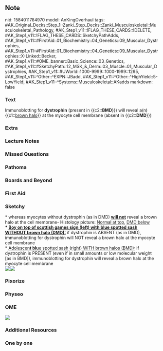 ## Note
nid: 1584011784970
model: AnKingOverhaul
tags: #AK_Original_Decks::Step_1::Zanki_Step_Decks::Zanki_Musculoskeletal::Musculoskeletal_Pathology, #AK_Step1_v11::!FLAG_THESE_CARDS::!DELETE, #AK_Step1_v11::!FLAG_THESE_CARDS::SketchyPathAdds, #AK_Step1_v11::#FirstAid::01_Biochemistry::04_Genetics::09_Muscular_Dystrophies, #AK_Step1_v11::#FirstAid::01_Biochemistry::04_Genetics::09_Muscular_Dystrophies::X-Linked::Becker, #AK_Step1_v11::#OME_banner::Basic_Science::03_Genetics, #AK_Step1_v11::#SketchyPath::12_MSK_&_Derm::03_Muscle::01_Muscular_Dystrophies, #AK_Step1_v11::#UWorld::1000-9999::1000-1999::1265, #AK_Step1_v11::^Other::^EXPN::JBadd, #AK_Step1_v11::^Other::^HighYield::5-LowYield, #AK_Step1_v11::^Systems::Musculoskeletal::AKadds
markdown: false

### Text
Immunoblotting for <b>dystrophin</b> (present in
{{c2::<b>BMD</b>}}) will reveal a(n) {{c1::<u style="">brown
halo</u>}} at the myocyte cell membrane (absent in
{{c2::<b>DMD</b>}})

### Extra


### Lecture Notes


### Missed Questions


### Pathoma


### Boards and Beyond


### First Aid


### Sketchy
<div>
  * whereas myocytes without dystrophin (as in DMD) <b><u>will
  not</u></b> reveal a brown halo at the cell membrane- Histology
  picture: <u>Normal at top</u>, <u>DMD below</u>
</div>
<div>
  <b>* <u>Boy on top of scottish games sign (left) with blue
  spotted sash WITHOUT brown halo (DMD):</u></b> if dystrophin is
  ABSENT (as in DMD), immunoblotting for dystrophin will NOT reveal
  a brown halo at the myocyte cell membrane
</div>
<div>
  * <u>Adolescen</u><u><b>t blu</b></u><u>e spotted sash (right)
  WITH brown halos (BMD):</u> if dystrophin is PRESENT (even if in
  small amounts or low molecular weight [as in BMD]),
  immunoblotting for dystrophin will reveal a brown halo at the
  myocyte cell membrane
</div>
<div><img src=
"Screen%20Shot%202020-03-12%20at%207.25.46%20AM.JPG"><img src=
"Screen%20Shot%202020-03-21%20at%206.03.46%20PM_1566160514431.JPG"></div>

### Pixorize


### Physeo


### OME
<div class="ome-widget">
  <a href="https://onlinemeded.org/spa/genetics?ref=anki"><img src=
  "_OME_AnkiFlashcards_Topic_3.png"></a>
</div>

### Additional Resources


### One by one

